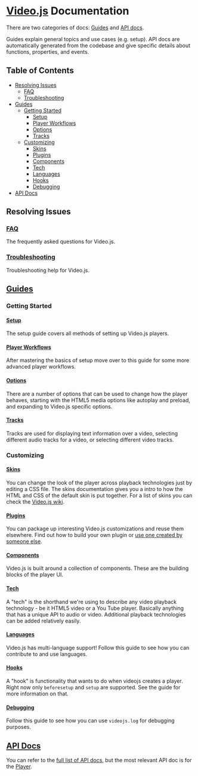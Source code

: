 # [Video.js][vjs-website] Documentation

There are two categories of docs: [Guides](/docs/guides/) and [API docs][api].

Guides explain general topics and use cases (e.g. setup). API docs are automatically generated from the codebase and give specific details about functions, properties, and events.

## Table of Contents

* [Resolving Issues](#resolving-issues)
  * [FAQ](#faq)
  * [Troubleshooting](#troubleshooting)
* [Guides](#guides)
  * [Getting Started](#getting-started)
    * [Setup](#setup)
    * [Player Workflows](#player-workflows)
    * [Options](#options)
    * [Tracks](#tracks)
  * [Customizing](#customizing)
    * [Skins](#skins)
    * [Plugins](#plugins)
    * [Components](#components)
    * [Tech](#tech)
    * [Languages](#languages)
    * [Hooks](#hooks)
    * [Debugging](#debugging)
* [API Docs](#api-docs)

## Resolving Issues

### [FAQ](/docs/guides/faq.md)

The frequently asked questions for Video.js.

### [Troubleshooting](/docs/guides/troubleshooting.md)

Troubleshooting help for Video.js.

## [Guides](/docs/guides/)

### Getting Started

#### [Setup](/docs/guides/setup.md)

The setup guide covers all methods of setting up Video.js players.

#### [Player Workflows](/docs/guides/player-workflows.md)

After mastering the basics of setup move over to this guide for some more advanced player workflows.

#### [Options](/docs/guides/options.md)

There are a number of options that can be used to change how the player behaves, starting with the HTML5 media options like autoplay and preload, and expanding to Video.js specific options.

#### [Tracks](/docs/guides/tracks.md)

Tracks are used for displaying text information over a video, selecting different audio tracks for a video, or selecting different video tracks.

### Customizing

#### [Skins](/docs/guides/skins.md)

You can change the look of the player across playback technologies just by editing a CSS file. The skins documentation gives you a intro to how the HTML and CSS of the default skin is put together. For a list of skins you can check the [Video.js wiki][skins-list].

#### [Plugins](/docs/guides/plugins.md)

You can package up interesting Video.js customizations and reuse them elsewhere. Find out how to build your own plugin or [use one created by someone else][plugins-list].

#### [Components](/docs/guides/components.md)

Video.js is built around a collection of components. These are the building blocks of the player UI.

#### [Tech](/docs/guides/tech.md)

A "tech" is the shorthand we're using to describe any video playback technology - be it HTML5 video or a  You Tube player. Basically anything that has a unique API to audio or video. Additional playback technologies can be added relatively easily.

#### [Languages](/docs/guides/languages.md)

Video.js has multi-language support! Follow this guide to see how you can contribute to and use languages.

#### [Hooks](/docs/guides/hooks.md)

A "hook" is functionality that wants to do when videojs creates a player. Right now only `beforesetup` and `setup` are supported. See the guide for more information on that.

#### [Debugging](/docs/guides/debugging.md)

Follow this guide to see how you can use `videojs.log` for debugging purposes.

## [API Docs][api]

You can refer to the [full list of API docs][api], but the most relevant API doc is for the [Player][api-player].

[plugins-list]: https://videojs.com/plugins

[skins-list]: https://github.com/videojs/video.js/wiki/Skins

[api]: https://docs.videojs.com/

[api-player]: https://docs.videojs.com/Player.html

[vjs-website]: https://videojs.com
